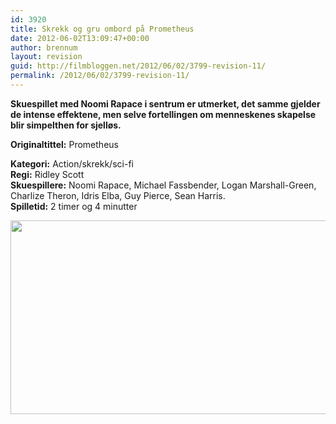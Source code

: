 ```yaml
---
id: 3920
title: Skrekk og gru ombord på Prometheus
date: 2012-06-02T13:09:47+00:00
author: brennum
layout: revision
guid: http://filmbloggen.net/2012/06/02/3799-revision-11/
permalink: /2012/06/02/3799-revision-11/
---
```

**Skuespillet med Noomi Rapace i sentrum er utmerket, det samme gjelder de intense effektene, men selve fortellingen om menneskenes skapelse blir simpelthen for sjelløs.**

**<!--more-->Originaltittel:** Prometheus

  
**Kategori:** Action/skrekk/sci-fi  
**Regi:** Ridley Scott  
**Skuespillere:** Noomi Rapace, Michael Fassbender, Logan Marshall-Green, Charlize Theron, Idris Elba, Guy Pierce, Sean Harris.  
**Spilletid:** 2 timer og 4 minutter

<a href="http://filmbloggen.net/?attachment_id=3881" rel="attachment wp-att-3881"><img class="alignnone size-large wp-image-3881" src="http://filmbloggen.net/wp-content/uploads//2012/05/36-images-from-ridley-scotts-prometheus-14-620x310.jpg" alt="" width="620" height="310" /></a>

&nbsp;

<div class="video-shortcode">
</div>